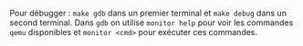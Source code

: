 Pour débugger : `make gdb` dans un premier terminal et `make debug` dans un second terminal.
Dans `gdb` on utilise `monitor help` pour voir les commandes `qemu` disponibles et `monitor <cmd>` pour exécuter ces commandes.
